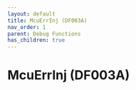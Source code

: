 ```yaml
---
layout: default
title: McuErrInj (DF003A)
nav_order: 1
parent: Debug Functions
has_children: true
---
```

# McuErrInj (DF003A)
